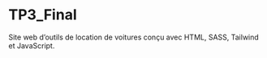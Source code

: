 # TP3_Final
Site web d’outils de location de voitures conçu avec HTML, SASS, Tailwind et JavaScript.
